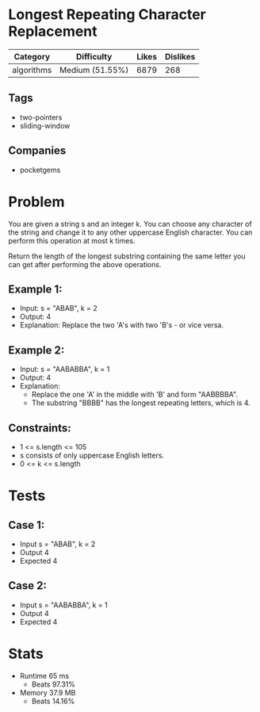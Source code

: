 # Longest Repeating Character Replacement
| Category | Difficulty | Likes | Dislikes
| -------- | ---------- | ----- | --------
| algorithms | Medium (51.55%) | 6879 | 268

## Tags
- two-pointers 
- sliding-window

## Companies
- pocketgems

# Problem
You are given a string s and an integer k. You can choose any character of the string and change it to any other uppercase English character. You can perform this operation at most k times.

Return the length of the longest substring containing the same letter you can get after performing the above operations.

## Example 1:
- Input: s = "ABAB", k = 2
- Output: 4
- Explanation: Replace the two 'A's with two 'B's - or vice versa.

## Example 2:
- Input: s = "AABABBA", k = 1
- Output: 4
- Explanation: 
	- Replace the one 'A' in the middle with 'B' and form "AABBBBA".
	- The substring "BBBB" has the longest repeating letters, which is 4.
 

## Constraints:
- 1 <= s.length <= 105
- s consists of only uppercase English letters.
- 0 <= k <= s.length

# Tests
## Case 1:
- Input s = "ABAB", k = 2
- Output 4
- Expected 4

## Case 2:
- Input s = "AABABBA", k = 1
- Output 4
- Expected 4

# Stats
- Runtime 65 ms
	- Beats 97.31%
- Memory 37.9 MB
	- Beats 14.16%
